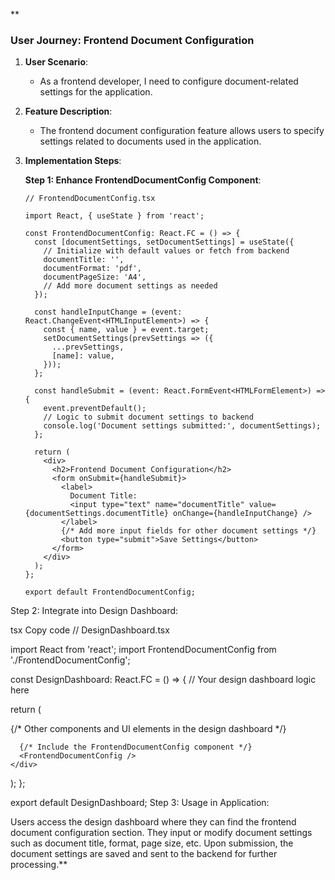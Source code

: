 **<!-- frontend_document_config.md -->
### User Journey: Frontend Document Configuration

1. **User Scenario**: 
   - As a frontend developer, I need to configure document-related settings for the application.

2. **Feature Description**: 
   - The frontend document configuration feature allows users to specify settings related to documents used in the application.

3. **Implementation Steps**:

   **Step 1: Enhance FrontendDocumentConfig Component**:
   ```tsx
   // FrontendDocumentConfig.tsx
   
   import React, { useState } from 'react';

   const FrontendDocumentConfig: React.FC = () => {
     const [documentSettings, setDocumentSettings] = useState({
       // Initialize with default values or fetch from backend
       documentTitle: '',
       documentFormat: 'pdf',
       documentPageSize: 'A4',
       // Add more document settings as needed
     });

     const handleInputChange = (event: React.ChangeEvent<HTMLInputElement>) => {
       const { name, value } = event.target;
       setDocumentSettings(prevSettings => ({
         ...prevSettings,
         [name]: value,
       }));
     };

     const handleSubmit = (event: React.FormEvent<HTMLFormElement>) => {
       event.preventDefault();
       // Logic to submit document settings to backend
       console.log('Document settings submitted:', documentSettings);
     };

     return (
       <div>
         <h2>Frontend Document Configuration</h2>
         <form onSubmit={handleSubmit}>
           <label>
             Document Title:
             <input type="text" name="documentTitle" value={documentSettings.documentTitle} onChange={handleInputChange} />
           </label>
           {/* Add more input fields for other document settings */}
           <button type="submit">Save Settings</button>
         </form>
       </div>
     );
   };

   export default FrontendDocumentConfig;
Step 2: Integrate into Design Dashboard:

tsx
Copy code
// DesignDashboard.tsx

import React from 'react';
import FrontendDocumentConfig from './FrontendDocumentConfig';

const DesignDashboard: React.FC = () => {
  // Your design dashboard logic here
  
  return (
    <div>
      {/* Other components and UI elements in the design dashboard */}
      
      {/* Include the FrontendDocumentConfig component */}
      <FrontendDocumentConfig />
    </div>
  );
};

export default DesignDashboard;
Step 3: Usage in Application:

Users access the design dashboard where they can find the frontend document configuration section.
They input or modify document settings such as document title, format, page size, etc.
Upon submission, the document settings are saved and sent to the backend for further processing.**